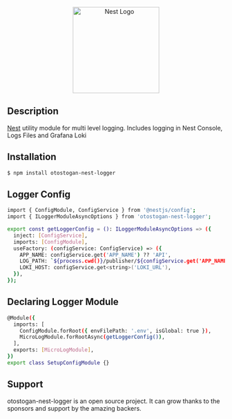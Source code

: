 <p align="center">
  <a href="https://nestjs.com/" target="blank"><img src="https://nestjs.com/img/logo-small.svg" width="200" alt="Nest Logo" /></a>
</p>

[circleci-image]: https://img.shields.io/circleci/build/github/nestjs/nest/master?token=abc123def456
[circleci-url]: https://circleci.com/gh/nestjs/nest

## Description

[Nest](https://github.com/nestjs/nest) utility module for multi level logging.
Includes logging in Nest Console, Logs Files and Grafana Loki

## Installation

```bash
$ npm install otostogan-nest-logger
```

## Logger Config

```bash
import { ConfigModule, ConfigService } from '@nestjs/config';
import { ILoggerModuleAsyncOptions } from 'otostogan-nest-logger';

export const getLoggerConfig = (): ILoggerModuleAsyncOptions => ({
  inject: [ConfigService],
  imports: [ConfigModule],
  useFactory: (configService: ConfigService) => ({
    APP_NAME: configService.get('APP_NAME') ?? 'API',
    LOG_PATH: `${process.cwd()}/publisher/${configService.get('APP_NAME')}`,
    LOKI_HOST: configService.get<string>('LOKI_URL'),
  }),
});

```

## Declaring Logger Module

```bash
@Module({
  imports: [
    ConfigModule.forRoot({ envFilePath: '.env', isGlobal: true }),
    MicroLogModule.forRootAsync(getLoggerConfig()),
  ],
  exports: [MicroLogModule],
})
export class SetupConfigModule {}
```

## Support

otostogan-nest-logger is an open source project. It can grow thanks to the sponsors and support by the amazing backers.
